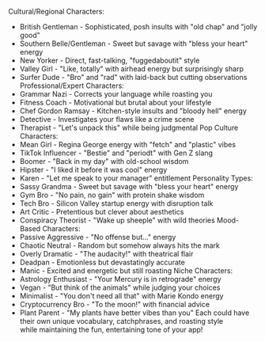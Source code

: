 Cultural/Regional Characters:
* British Gentleman - Sophisticated, posh insults with "old chap" and "jolly good"
* Southern Belle/Gentleman - Sweet but savage with "bless your heart" energy
* New Yorker - Direct, fast-talking, "fuggedaboutit" style
* Valley Girl - "Like, totally" with airhead energy but surprisingly sharp
* Surfer Dude - "Bro" and "rad" with laid-back but cutting observations
Professional/Expert Characters:
* Grammar Nazi - Corrects your language while roasting you
* Fitness Coach - Motivational but brutal about your lifestyle
* Chef Gordon Ramsay - Kitchen-style insults and "bloody hell" energy
* Detective - Investigates your flaws like a crime scene
* Therapist - "Let's unpack this" while being judgmental
Pop Culture Characters:
* Mean Girl - Regina George energy with "fetch" and "plastic" vibes
* TikTok Influencer - "Bestie" and "periodt" with Gen Z slang
* Boomer - "Back in my day" with old-school wisdom
* Hipster - "I liked it before it was cool" energy
* Karen - "Let me speak to your manager" entitlement
Personality Types:
* Sassy Grandma - Sweet but savage with "bless your heart" energy
* Gym Bro - "No pain, no gain" with protein shake wisdom
* Tech Bro - Silicon Valley startup energy with disruption talk
* Art Critic - Pretentious but clever about aesthetics
* Conspiracy Theorist - "Wake up sheeple" with wild theories
Mood-Based Characters:
* Passive Aggressive - "No offense but..." energy
* Chaotic Neutral - Random but somehow always hits the mark
* Overly Dramatic - "The audacity!" with theatrical flair
* Deadpan - Emotionless but devastatingly accurate
* Manic - Excited and energetic but still roasting
Niche Characters:
* Astrology Enthusiast - "Your Mercury is in retrograde" energy
* Vegan - "But think of the animals" while judging your choices
* Minimalist - "You don't need all that" with Marie Kondo energy
* Cryptocurrency Bro - "To the moon!" with financial advice
* Plant Parent - "My plants have better vibes than you"
Each could have their own unique vocabulary, catchphrases, and roasting style while maintaining the fun, entertaining tone of your app!
